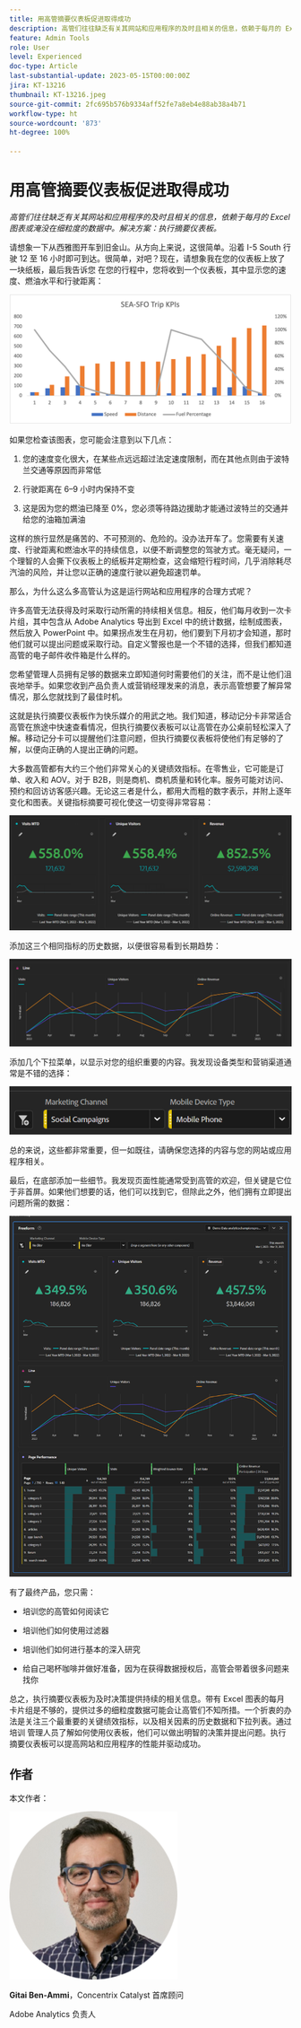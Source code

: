 ```yaml
---
title: 用高管摘要仪表板促进取得成功
description: 高管们往往缺乏有关其网站和应用程序的及时且相关的信息，依赖于每月的 Excel 图表或淹没在细粒度的数据中。解决方案 – 执行摘要仪表板。
feature: Admin Tools
role: User
level: Experienced
doc-type: Article
last-substantial-update: 2023-05-15T00:00:00Z
jira: KT-13216
thumbnail: KT-13216.jpeg
source-git-commit: 2fc695b576b9334aff52fe7a8eb4e88ab38a4b71
workflow-type: ht
source-wordcount: '873'
ht-degree: 100%

---
```



# 用高管摘要仪表板促进取得成功

_高管们往往缺乏有关其网站和应用程序的及时且相关的信息，依赖于每月的 Excel 图表或淹没在细粒度的数据中。解决方案：执行摘要仪表板。_

请想象一下从西雅图开车到旧金山。从方向上来说，这很简单。沿着 I-5 South 行驶 12 至 16 小时即可到达。很简单，对吧？现在，请想象我在您的仪表板上放了一块纸板，最后我告诉您
在您的行程中，您将收到一个仪表板，其中显示您的速度、燃油水平和行驶距离：

![Bar Graph.png](assets/bar-graph.png)

如果您检查该图表，您可能会注意到以下几点：

1. 您的速度变化很大，在某些点远远超过法定速度限制，而在其他点则由于波特兰交通等原因而非常低

1. 行驶距离在 6–9 小时内保持不变

1. 这是因为您的燃油已降至 0%，您必须等待路边援助才能通过波特兰的交通并给您的油箱加满油

这样的旅行显然是痛苦的、不可预测的、危险的。没办法开车了。您需要有关速度、行驶距离和燃油水平的持续信息，以便不断调整您的驾驶方式。毫无疑问，一个理智的人会撕下仪表板上的纸板并定期检查，这会缩短行程时间，几乎消除耗尽汽油的风险，并让您以正确的速度行驶以避免超速罚单。

那么，为什么这么多高管认为这是运行网站和应用程序的合理方式呢？

许多高管无法获得及时采取行动所需的持续相关信息。相反，他们每月收到一次卡片组，其中包含从 Adobe Analytics 导出到 Excel 中的统计数据，绘制成图表，然后放入 PowerPoint 中。如果拐点发生在月初，他们要到下月初才会知道，那时他们就可以提出问题或采取行动。自定义警报也是一个不错的选择，但我们都知道高管的电子邮件收件箱是什么样的。

您希望管理人员拥有足够的数据来立即知道何时需要他们的关注，而不是让他们沮丧地举手。如果您收到产品负责人或营销经理发来的消息，表示高管想要了解异常情况，那么您就找到了最佳时机。

这就是执行摘要仪表板作为快乐媒介的用武之地。我们知道，移动记分卡非常适合高管在旅途中快速查看情况，但执行摘要仪表板可以让高管在办公桌前轻松深入了解。移动记分卡可以提醒他们注意问题，但执行摘要仪表板将使他们有足够的了解，以便向正确的人提出正确的问题。

大多数高管都有大约三个他们非常关心的关键绩效指标。在零售业，它可能是订单、收入和 AOV。对于 B2B，则是商机、商机质量和转化率。服务可能对访问、预约和回访访客感兴趣。无论这三者是什么，都用大而粗的数字表示，并附上逐年变化和图表。关键指标摘要可视化使这一切变得非常容易：

![Zoom in Panel](assets/zoom-in-panel.png)

添加这三个相同指标的历史数据，以便很容易看到长期趋势：

![line Graph.png](assets/line-graph.png)

添加几个下拉菜单，以显示对您的组织重要的内容。我发现设备类型和营销渠道通常是不错的选择：

![Social Campaigns.png](assets/social-campaigns.png)

总的来说，这些都非常重要，但一如既往，请确保您选择的内容与您的网站或应用程序相关。

最后，在底部添加一些细节。我发现页面性能通常受到高管的欢迎，但关键是它位于非首屏。如果他们想要的话，他们可以找到它，但除此之外，他们拥有立即提出问题所需的数据：

![Large Dashboard.png](assets/large-dashboard.png)

有了最终产品，您只需：

- 培训您的高管如何阅读它

- 培训他们如何使用过滤器

- 培训他们如何进行基本的深入研究

- 给自己喝杯咖啡并做好准备，因为在获得数据授权后，高管会带着很多问题来找你

总之，执行摘要仪表板为及时决策提供持续的相关信息。带有 Excel 图表的每月卡片组是不够的，提供过多的细粒度数据可能会让高管们不知所措。一个折衷的办法是关注三个最重要的关键绩效指标，以及相关因素的历史数据和下拉列表。通过培训
管理人员了解如何使用仪表板，他们可以做出明智的决策并提出问题。执行摘要仪表板可以提高网站和应用程序的性能并驱动成功。

## 作者

本文作者：

![Gitai Ben-Ammi](assets/gitai-ben-ammi.png)

**Gitai Ben-Ammi**，Concentrix Catalyst 首席顾问

Adobe Analytics 负责人
